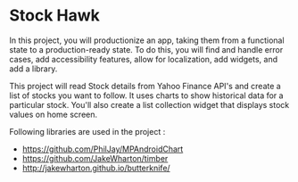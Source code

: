 # Stock Hawk

In this project, you will productionize an app, taking them from a functional state to a production-ready state. To do this, you will find and handle error cases, add accessibility features, allow for localization, add widgets, and add a library.

This project will read Stock details from Yahoo Finance API's and create a list of stocks you want to follow. It uses charts to show historical data for a particular stock. You'll also create a list collection widget that displays stock values on home screen.

Following libraries are used in the project :

- https://github.com/PhilJay/MPAndroidChart
- https://github.com/JakeWharton/timber
- http://jakewharton.github.io/butterknife/


